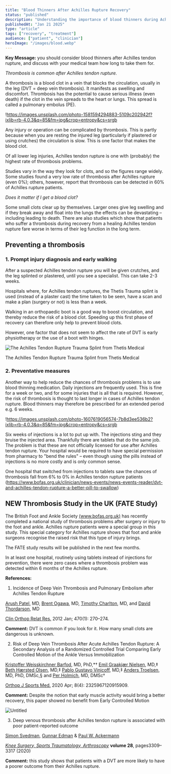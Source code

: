 ```yaml
---
title: "Blood Thinners After Achilles Rupture Recovery"
status: "published"
description: "Understanding the importance of blood thinners during Achilles tendon rupture recovery and how they help prevent complications"
publishedAt: "Jan 21 2025"
type: "article"
tags: ["recovery", "treatment"]
audience: ["patient", "clinician"]
heroImage: "/images/blood.webp"
---
```


**Key Message:** you should consider blood thinners after Achilles tendon rupture, and discuss with your medical team how long to take them for.

*Thrombosis is common after Achilles tendon rupture.*

A thrombosis is a blood clot in a vein that blocks the circulation, usually in the leg (DVT = deep vein thrombosis). It manifests as swelling and discomfort. Thrombosis has the potential to cause serious illness (even death) if the clot in the vein spreads to the heart or lungs. This spread is called a pulmonary embolus (PE).

!<https://images.unsplash.com/photo-1581594294883-5109c202942f?ixlib=rb-4.0.3&q=85&fm=jpg&crop=entropy&cs=srgb>

Any injury or operation can be complicated by thrombosis. This is partly because when you are resting the injured leg (particularly if plastered or using crutches) the circulation is slow. This is one factor that makes the blood clot.

Of all lower leg injuries, Achilles tendon rupture is one with (probably) the highest rate of thrombosis problems.

Studies vary in the way they look for clots, and so the figures range widely. Some studies found a very low rate of thrombosis after Achilles rupture (even 0%); others, however, report that thrombosis can be detected in 60% of Achilles rupture patients.

*Does it matter if I get a blood clot?*

Some small clots clear up by themselves. Larger ones give leg swelling and if they break away and float into the lungs the effects can be devastating – including leading to death. There are also studies which show that patients who suffer a thrombosis during recovery from a healing Achilles tendon rupture fare worse in terms of their leg function in the long term.

## Preventing a thrombosis

### 1. Prompt injury diagnosis and early walking

After a suspected Achilles tendon rupture you will be given crutches, and the leg splinted or plastered, until you see a specialist. This can take 2-3 weeks.

Hospitals where, for Achilles tendon ruptures, the Thetis Trauma splint is used (instead of a plaster cast) the time taken to be seen, have a scan and make a plan (surgery or not) is less than a week.

Walking in an orthopaedic boot is a good way to boost circulation, and thereby reduce the risk of a blood clot. Speeding up this first phase of recovery can therefore only help to prevent blood clots.

However, one factor that does not seem to affect the rate of DVT is early physiotherapy or the use of a boot with hinges.

![The Achilles Tendon Rupture Trauma Splint from Thetis Medical](https://www.thetismedical.com/images/trauma-splint.jpg)

The Achilles Tendon Rupture Trauma Splint from Thetis Medical

### 2. Preventative measures

Another way to help reduce the chances of thrombosis problems is to use blood thinning medication. Daily injections are frequently used. This is fine for a week or two, and for some injuries that is all that is required. However, the risk of thrombosis is thought to last longer in cases of Achilles tendon rupture. Blood thinners may therefore be prescribed for an extended period e.g. 6 weeks.

!<https://images.unsplash.com/photo-1607619056574-7b8d3ee536b2?ixlib=rb-4.0.3&q=85&fm=jpg&crop=entropy&cs=srgb>

Six weeks of injections is a lot to put up with. The injections sting and they bruise the injected area. Thankfully there are tablets that do the same job. The problem is that these are not officially licensed for use after Achilles tendon rupture. Your hospital would be required to have special permission from pharmacy to "bend the rules" – even though using the pills instead of injections is no more costly and is only common sense.

One hospital that switched from injections to tablets saw the chances of thrombosis fall from 6% to 0% in Achilles tendon rupture patients (<https://www.bofas.org.uk/clinician/news-events/news-events-reader/dvt-and-achilles-tendon-rupture-a-better-pill-to-swallow>)

## **NEW Thrombosis Study in the UK (FATE Study)**

The British Foot and Ankle Society [(www.bofas.org.uk)](http://www.bofas.org.uk) has recently completed a national study of thrombosis problems after surgery or injury to the foot and ankle. Achilles rupture patients were a special group in this study. This special category for Achilles rupture shows that foot and ankle surgeons recognise the raised risk that this type of injury brings.

The FATE study results will be published in the next few months.

In at least one hospital, routinely using tablets instead of injections for prevention, there were zero cases where a thrombosis problem was detected within 6 months of the Achilles rupture.

**References:**

1) Incidence of Deep Vein Thrombosis and Pulmonary Embolism after Achilles Tendon Rupture

[Arush Patel](https://pubmed.ncbi.nlm.nih.gov/?term=Patel%20A%5BAuthor%5D), MD, [Brent Ogawa](https://pubmed.ncbi.nlm.nih.gov/?term=Ogawa%20B%5BAuthor%5D), MD, [Timothy Charlton](https://pubmed.ncbi.nlm.nih.gov/?term=Charlton%20T%5BAuthor%5D), MD, and [David Thordarson](https://pubmed.ncbi.nlm.nih.gov/?term=Thordarson%20D%5BAuthor%5D), MD

[Clin Orthop Relat Res.](https://www.ncbi.nlm.nih.gov/pmc/articles/PMC3237970/) 2012 Jan; 470(1): 270–274.

**Comment:** DVT is common if you look for it. How many small clots are dangerous is unknown.

2) Risk of Deep Vein Thrombosis After Acute Achilles Tendon Rupture: A Secondary Analysis of a Randomized Controlled Trial Comparing Early Controlled Motion of the Ankle Versus Immobilization

[Kristoffer Weisskirchner Barfod](https://pubmed.ncbi.nlm.nih.gov/?term=Barfod%20KW%5BAuthor%5D), MD, PhD,*† [Emil Graakjær Nielsen](https://pubmed.ncbi.nlm.nih.gov/?term=Nielsen%20EG%5BAuthor%5D), MD,‡ [Beth Hærsted Olsen](https://pubmed.ncbi.nlm.nih.gov/?term=Olsen%20BH%5BAuthor%5D), MD,‡ [Pablo Gustavo Vinicoff](https://pubmed.ncbi.nlm.nih.gov/?term=Vinicoff%20PG%5BAuthor%5D), MD,‡ [Anders Troelsen](https://pubmed.ncbi.nlm.nih.gov/?term=Troelsen%20A%5BAuthor%5D), MD, PhD, DMSc,§ and [Per Holmich](https://pubmed.ncbi.nlm.nih.gov/?term=Holmich%20P%5BAuthor%5D), MD, DMSc†

[Orthop J Sports Med.](https://www.ncbi.nlm.nih.gov/pmc/articles/PMC7222258/) 2020 Apr; 8(4): 2325967120915909.

**Comment:** Despite the notion that early muscle activity would bring a better recovery, this paper showed no benefit from Early Controlled Motion

![Untitled](https://s3-us-west-2.amazonaws.com/secure.notion-static.com/a4984ac8-b2ba-48fc-8c6b-db26db2f3e50/Untitled.png)

3) Deep venous thrombosis after Achilles tendon rupture is associated with poor patient-reported outcome

[Simon Svedman](https://link.springer.com/article/10.1007/s00167-020-05945-2#auth-Simon-Svedman), [Gunnar Edman](https://link.springer.com/article/10.1007/s00167-020-05945-2#auth-Gunnar-Edman) & [Paul W. Ackermann](https://link.springer.com/article/10.1007/s00167-020-05945-2#auth-Paul_W_-Ackermann)

[*Knee Surgery, Sports Traumatology, Arthroscopy*](https://link.springer.com/journal/167) **volume 28**, pages3309–3317 (2020)

**Comment:** this study shows that patients with a DVT are more likely to have a poorer outcome from their Achilles rupture.
